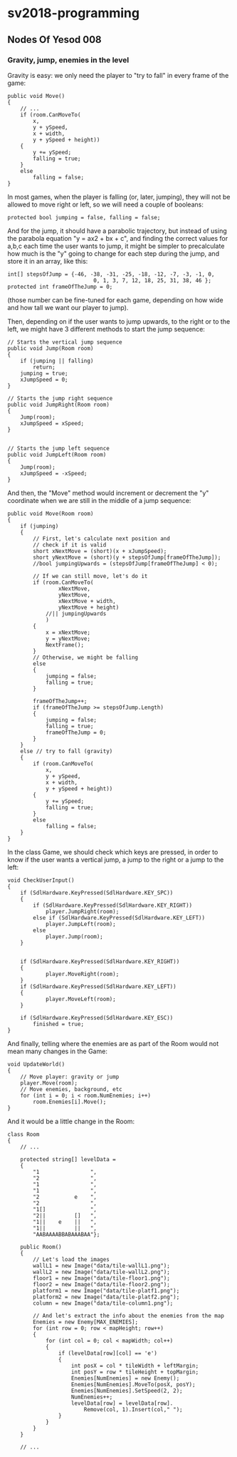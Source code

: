 # sv2018-programming

## Nodes Of Yesod 008

### Gravity, jump, enemies in the level

Gravity is easy: we only need the player to "try to fall" in every frame of the 
game:

```
public void Move()
{
    // ...
    if (room.CanMoveTo(
        x, 
        y + ySpeed,
        x + width, 
        y + ySpeed + height))
    {
        y += ySpeed;
        falling = true;
    }
    else
        falling = false;
}
```

In most games, when the player is falling (or, later, jumping), they will
not be allowed to move right or left, so we will need a couple of booleans:

```
protected bool jumping = false, falling = false;
```

And for the jump, it should have a parabolic trajectory, but instead of
using the parabola equation "y = ax2 + bx + c", and finding the correct values
for a,b,c each time the user wants to jump, it might be simpler to precalculate
how much is the "y" going to change for each step during the jump, and store
it in an array, like this:

```
int[] stepsOfJump = {-46, -38, -31, -25, -18, -12, -7, -3, -1, 0,
                           0, 1, 3, 7, 12, 18, 25, 31, 38, 46 };
protected int frameOfTheJump = 0;
```

(those number can be fine-tuned for each game, depending on how wide and
how tall we want our player to jump).

Then, depending on if the user wants to jump upwards, to the right or to
the left, we might have 3 different methods to start the jump sequence:

```
// Starts the vertical jump sequence
public void Jump(Room room)
{
    if (jumping || falling)
        return;
    jumping = true;
    xJumpSpeed = 0;
}

// Starts the jump right sequence
public void JumpRight(Room room)
{
    Jump(room);
    xJumpSpeed = xSpeed;
}


// Starts the jump left sequence
public void JumpLeft(Room room)
{
    Jump(room);
    xJumpSpeed = -xSpeed;
}
```

And then, the "Move" method would increment or decrement the "y" coordinate
when we are still in the middle of a jump sequence:

```
public void Move(Room room)
{
    if (jumping)
    {
        // First, let's calculate next position and
        // check if it is valid
        short xNextMove = (short)(x + xJumpSpeed);
        short yNextMove = (short)(y + stepsOfJump[frameOfTheJump]);
        //bool jumpingUpwards = (stepsOfJump[frameOfTheJump] < 0);

        // If we can still move, let's do it
        if (room.CanMoveTo(
                xNextMove, 
                yNextMove,
                xNextMove + width, 
                yNextMove + height)
            //|| jumpingUpwards
            )
        {
            x = xNextMove;
            y = yNextMove;
            NextFrame();
        }
        // Otherwise, we might be falling
        else
        {
            jumping = false;
            falling = true;
        }

        frameOfTheJump++;
        if (frameOfTheJump >= stepsOfJump.Length)
        {
            jumping = false;
            falling = true;
            frameOfTheJump = 0;
        }
    }
    else // try to fall (gravity)
    {
        if (room.CanMoveTo(
            x, 
            y + ySpeed,
            x + width, 
            y + ySpeed + height))
        {
            y += ySpeed;
            falling = true;
        }
        else
            falling = false;
    }
}
```

In the class Game, we should check which keys are pressed, in order to 
know if the user wants a vertical jump, a jump to the right or a jump
to the left:

```
void CheckUserInput()
{
    if (SdlHardware.KeyPressed(SdlHardware.KEY_SPC))
    {
        if (SdlHardware.KeyPressed(SdlHardware.KEY_RIGHT))
            player.JumpRight(room);
        else if (SdlHardware.KeyPressed(SdlHardware.KEY_LEFT))
            player.JumpLeft(room);
        else
            player.Jump(room);
    }


    if (SdlHardware.KeyPressed(SdlHardware.KEY_RIGHT))
    {
            player.MoveRight(room);
    }
    if (SdlHardware.KeyPressed(SdlHardware.KEY_LEFT))
    {
            player.MoveLeft(room);
    }

    if (SdlHardware.KeyPressed(SdlHardware.KEY_ESC))
        finished = true;
}
```

And finally, telling where the enemies are as part of the Room would
not mean many changes in the Game:

```
void UpdateWorld()
{
    // Move player: gravity or jump
    player.Move(room);
    // Move enemies, background, etc 
    for (int i = 0; i < room.NumEnemies; i++)
        room.Enemies[i].Move();
}
```

And it would be a little change in the Room:

```
class Room
{
    // ...

    protected string[] levelData =
    {
        "1                ",
        "2                ",
        "1                ",
        "1                ",
        "2           e    ",
        "2                ",
        "1[]              ",
        "2||         []   ",
        "1||    e    ||   ",
        "1||         ||   ",
        "AABAAAABBABAAABAA"};

    public Room()
    {
        // Let's load the images
        wallL1 = new Image("data/tile-wallL1.png");
        wallL2 = new Image("data/tile-wallL2.png");
        floor1 = new Image("data/tile-floor1.png");
        floor2 = new Image("data/tile-floor2.png");
        platform1 = new Image("data/tile-platf1.png");
        platform2 = new Image("data/tile-platf2.png");
        column = new Image("data/tile-column1.png");

        // And let's extract the info about the enemies from the map
        Enemies = new Enemy[MAX_ENEMIES];
        for (int row = 0; row < mapHeight; row++)
        {
            for (int col = 0; col < mapWidth; col++)
            {
                if (levelData[row][col] == 'e')
                {
                    int posX = col * tileWidth + leftMargin;
                    int posY = row * tileHeight + topMargin;
                    Enemies[NumEnemies] = new Enemy();
                    Enemies[NumEnemies].MoveTo(posX, posY);
                    Enemies[NumEnemies].SetSpeed(2, 2);
                    NumEnemies++;
                    levelData[row] = levelData[row].
                        Remove(col, 1).Insert(col," ");
                }
            }
        }
    }

    // ...
```
